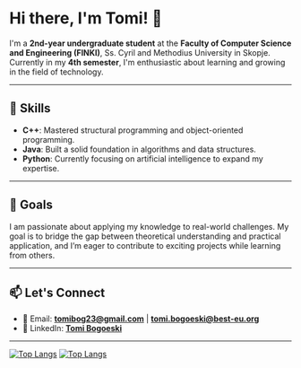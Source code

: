 # Hi there, I'm Tomi! 👋

I'm a **2nd-year undergraduate student** at the **Faculty of Computer Science and Engineering (FINKI)**, Ss. Cyril and Methodius University in Skopje. Currently in my **4th semester**, I'm enthusiastic about learning and growing in the field of technology.  

---

## 🔧 Skills  

- **C++**: Mastered structural programming and object-oriented programming.  
- **Java**: Built a solid foundation in algorithms and data structures.  
- **Python**: Currently focusing on artificial intelligence to expand my expertise.  

---

## 🎯 Goals  

I am passionate about applying my knowledge to real-world challenges. My goal is to bridge the gap between theoretical understanding and practical application, and I’m eager to contribute to exciting projects while learning from others.  

---

## 📫 Let's Connect  

- 📧 Email: **[tomibog23@gmail.com](mailto:tomibog23@gmail.com)** | **[tomi.bogoeski@best-eu.org](mailto:tomi.bogoeski@best-eu.org)**  
- 🔗 LinkedIn: **[Tomi Bogoeski](https://www.linkedin.com/in/tomi-bogoeski-72869023a/)**  

---

[![Top Langs](https://github-readme-stats.vercel.app/api/top-langs/?username=tomi-beep&layout=pie&theme=dracula)](https://github.com/anuraghazra/github-readme-stats)
[![Top Langs](https://github-readme-stats.vercel.app/api/top-langs/?username=tomi-beep&theme=dracula)](https://github.com/anuraghazra/github-readme-stats)
